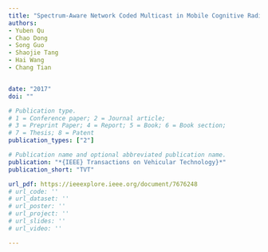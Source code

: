 ```yaml
---
title: "Spectrum-Aware Network Coded Multicast in Mobile Cognitive Radio Ad Hoc Networks"
authors:
- Yuben Qu
- Chao Dong
- Song Guo
- Shaojie Tang
- Hai Wang
- Chang Tian


date: "2017"
doi: ""

# Publication type.
# 1 = Conference paper; 2 = Journal article;
# 3 = Preprint Paper; 4 = Report; 5 = Book; 6 = Book section;
# 7 = Thesis; 8 = Patent
publication_types: ["2"]

# Publication name and optional abbreviated publication name.
publication: "*{IEEE} Transactions on Vehicular Technology}*"
publication_short: "TVT"

url_pdf: https://ieeexplore.ieee.org/document/7676248
# url_code: ''
# url_dataset: ''
# url_poster: ''
# url_project: ''
# url_slides: ''
# url_video: ''

---
```

